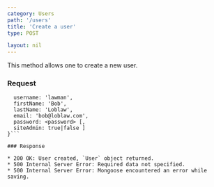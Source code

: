 ```yaml
---
category: Users
path: '/users'
title: 'Create a user'
type: POST

layout: nil
---
```


This method allows one to create a new user.

### Request

```{
  username: 'lawman',
  firstName: 'Bob',
  lastName: 'Loblaw',
  email: 'bob@loblaw.com',
  password: <password> [,
  siteAdmin: true|false ]
}```

### Response

* 200 OK: User created, `User` object returned.
* 500 Internal Server Error: Required data not specified.
* 500 Internal Server Error: Mongoose encountered an error while saving.
